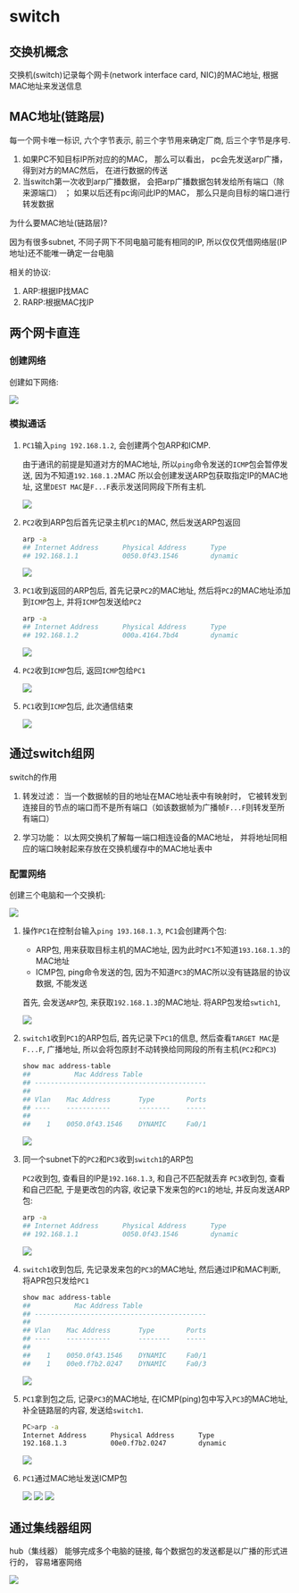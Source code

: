 # switch


## 交换机概念

交换机(switch)记录每个网卡(network interface card, NIC)的MAC地址, 根据MAC地址来发送信息

## MAC地址(链路层)

每一个网卡唯一标识, 六个字节表示, 前三个字节用来确定厂商, 后三个字节是序号.

1. 如果PC不知⽬标IP所对应的的MAC， 那么可以看出， pc会先发送arp⼴播， 得到对⽅的MAC然后， 在进⾏数据的传送
2. 当switch第⼀次收到arp⼴播数据， 会把arp⼴播数据包转发给所有端⼝（除来源端⼝） ； 如果以后还有pc询问此IP的MAC， 那么只是向⽬标的端⼝进⾏转发数据

为什么要MAC地址(链路层)?

因为有很多subnet, 不同子网下不同电脑可能有相同的IP, 所以仅仅凭借网络层(IP地址)还不能唯一确定一台电脑

相关的协议:

1. ARP:根据IP找MAC
2. RARP:根据MAC找IP


## 两个网卡直连

### 创建网络

创建如下网络:

![](./switch/1.png)

### 模拟通话

1. `PC1`输入`ping 192.168.1.2`, 会创建两个包ARP和ICMP.

    由于通讯的前提是知道对方的MAC地址, 所以`ping`命令发送的`ICMP`包会暂停发送, 因为不知道`192.168.1.2`MAC
    所以会创建发送ARP包获取指定IP的MAC地址, 这里`DEST MAC`是`F...F`表示发送同网段下所有主机.

    ![](./switch/2.png)

2. `PC2`收到ARP包后首先记录主机`PC1`的MAC, 然后发送ARP包返回

    ```sh
    arp -a
    ## Internet Address      Physical Address      Type
    ## 192.168.1.1           0050.0f43.1546        dynamic
    ```

    ![](./switch/3.png)

3. `PC1`收到返回的ARP包后, 首先记录`PC2`的MAC地址, 然后将`PC2`的MAC地址添加到`ICMP`包上, 并将`ICMP`包发送给`PC2`

    ```sh
    arp -a
    ## Internet Address      Physical Address      Type
    ## 192.168.1.2           000a.4164.7bd4        dynamic
    ```

    ![](./switch/4.png)


4. `PC2`收到`ICMP`包后, 返回`ICMP`包给`PC1`

    ![](./switch/5.png)

5. `PC1`收到`ICMP`包后, 此次通信结束

    ![](./switch/6.png)


## 通过switch组网

switch的作用

1. 转发过滤： 当⼀个数据帧的⽬的地址在MAC地址表中有映射时， 它被转发到连接⽬的节点的端⼝⽽不是所有端⼝（如该数据帧为⼴播帧`F...F`则转发⾄所有端⼝）

2. 学习功能： 以太⽹交换机了解每⼀端⼝相连设备的MAC地址， 并将地址同相应的端⼝映射起来存放在交换机缓存中的MAC地址表中

### 配置网络

创建三个电脑和一个交换机:

![](./switch/7-1.png)


1. 操作`PC1`在控制台输入`ping 193.168.1.3`, `PC1`会创建两个包:
    - ARP包, 用来获取目标主机的MAC地址, 因为此时`PC1`不知道`193.168.1.3`的MAC地址
    - ICMP包, ping命令发送的包, 因为不知道`PC3`的MAC所以没有链路层的协议数据, 不能发送

    首先, 会发送`ARP`包, 来获取`192.168.1.3`的MAC地址. 将ARP包发给`swtich1`, 

    ![](./switch/8.png)

1. `switch1`收到`PC1`的ARP包后, 首先记录下`PC1`的信息, 然后查看`TARGET MAC`是`F...F`, 广播地址, 所以会将包原封不动转换给同网段的所有主机(`PC2`和`PC3`)

    ```sh
    show mac address-table 
    ##           Mac Address Table
    ## -------------------------------------------
    ## 
    ## Vlan    Mac Address       Type        Ports
    ## ----    -----------       --------    -----
    ## 
    ##    1    0050.0f43.1546    DYNAMIC     Fa0/1
    ```

    ![](./switch/9.png)

2. 同一个subnet下的`PC2`和`PC3`收到`switch1`的ARP包

    `PC2`收到包, 查看目的IP是`192.168.1.3`, 和自己不匹配就丢弃
    `PC3`收到包, 查看和自己匹配, 于是更改包的内容, 收记录下发来包的`PC1`的地址, 并反向发送ARP包:

    ```sh
    arp -a
    ## Internet Address      Physical Address      Type
    ## 192.168.1.1           0050.0f43.1546        dynamic
    ```

    ![](./switch/10.png)

3. `switch1`收到包后, 先记录发来包的`PC3`的MAC地址, 然后通过IP和MAC判断, 将APR包只发给`PC1`

    ```sh
    show mac address-table 
    ##           Mac Address Table
    ## -------------------------------------------
    ## 
    ## Vlan    Mac Address       Type        Ports
    ## ----    -----------       --------    -----
    ## 
    ##    1    0050.0f43.1546    DYNAMIC     Fa0/1
    ##    1    00e0.f7b2.0247    DYNAMIC     Fa0/3
    ```

    ![](./switch/11.png)

4. `PC1`拿到包之后, 记录`PC3`的MAC地址, 在ICMP(ping)包中写入`PC3`的MAC地址, 补全链路层的内容, 发送给`switch1`.

    ```sh
    PC>arp -a
    Internet Address      Physical Address      Type
    192.168.1.3           00e0.f7b2.0247        dynamic
    ```

    ![](./switch/12.png)


6. `PC1`通过MAC地址发送ICMP包

    ![](./switch/13.png)
    ![](./switch/14.png)
    ![](./switch/15.png)


## 通过集线器组⽹

hub（集线器） 能够完成多个电脑的链接, 每个数据包的发送都是以⼴播的形式进⾏的， 容易堵塞⽹络

![](./switch/7.png)

